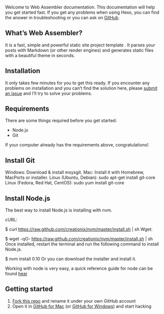 Welcome to Web Assembler documentation. This documentation will help you get started fast. If you get any problems when using Hexo, you can find the answer in troubleshooting or you can ask on [GitHub](https://github.com/phaneendra/web-assembler/issues).

## What’s Web Assembler?

It is a fast, simple and powerful static site project template . It parses your posts with Markdown (or other render engines) and generates static files with a beautiful theme in seconds.

## Installation

It only takes few minutes for you to get this ready. If you encounter any problems on installation and you can’t find the solution here, please [submit an issue](https://github.com/phaneendra/web-assembler/issues) and I’ll try to solve your problems.

## Requirements

There are some things required before you get started:

* Node.js
* Git

If your computer already has the requirements above, congratulations!.

## Install Git

Windows: Download & install msysgit.
Mac: Install it with Homebrew, MacPorts or installer.
Linux (Ubuntu, Debian): sudo apt-get install git-core
Linux (Fedora, Red Hat, CentOS): sudo yum install git-core


## Install Node.js

The best way to install Node.js is installing with nvm.

cURL:

$ curl https://raw.github.com/creationix/nvm/master/install.sh | sh
Wget:

$ wget -qO- https://raw.github.com/creationix/nvm/master/install.sh | sh
Once installed, restart the terminal and run the following command to install Node.js.

$ nvm install 0.10
Or you can download the installer and install it.

Working with node is very easy, a quick reference guide for node can be found [hear]()

## Getting started

1. [Fork this repo](https://github.com/phaneendra/web-assembler/fork) and rename it under your own GitHub account
2. Open it in [GitHub for Mac](https://mac.github.com/) (or [GitHub for Windows](https://windows.github.com/)) and start hacking
